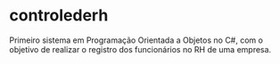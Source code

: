 # controlederh
Primeiro sistema em Programação Orientada a Objetos no C#, com o objetivo de realizar o registro dos funcionários no RH de uma empresa.
